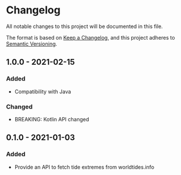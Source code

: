 # Changelog

All notable changes to this project will be documented in this file.

The format is based on [Keep a Changelog](https://keepachangelog.com/en/1.0.0/),
and this project adheres to [Semantic Versioning](https://semver.org/spec/v2.0.0.html).

## 1.0.0 - 2021-02-15

### Added
- Compatibility with Java

### Changed
- BREAKING: Kotlin API changed

## 0.1.0 - 2021-01-03

### Added
- Provide an API to fetch tide extremes from worldtides.info
